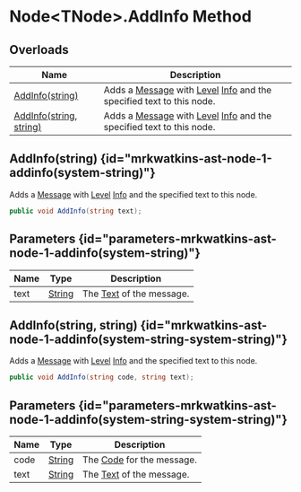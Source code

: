 # Node&lt;TNode&gt;.AddInfo Method
## Overloads

| Name | Description |
| ---- | ----------- |
| [AddInfo(string)](MrKWatkins.Ast.Node-1.AddInfo.md#mrkwatkins-ast-node-1-addinfo(system-string)) | Adds a [Message](MrKWatkins.Ast.Message.md) with [Level](MrKWatkins.Ast.Message.Level.md) [Info](MrKWatkins.Ast.MessageLevel.Info.md) and the specified text to this node. |
| [AddInfo(string, string)](MrKWatkins.Ast.Node-1.AddInfo.md#mrkwatkins-ast-node-1-addinfo(system-string-system-string)) | Adds a [Message](MrKWatkins.Ast.Message.md) with [Level](MrKWatkins.Ast.Message.Level.md) [Info](MrKWatkins.Ast.MessageLevel.Info.md) and the specified text to this node. |

## AddInfo(string) {id="mrkwatkins-ast-node-1-addinfo(system-string)"}

Adds a [Message](MrKWatkins.Ast.Message.md) with [Level](MrKWatkins.Ast.Message.Level.md) [Info](MrKWatkins.Ast.MessageLevel.Info.md) and the specified text to this node.

```c#
public void AddInfo(string text);
```

## Parameters {id="parameters-mrkwatkins-ast-node-1-addinfo(system-string)"}

| Name | Type | Description |
| ---- | ---- | ----------- |
| text | [String](https://learn.microsoft.com/en-gb/dotnet/api/System.String) | The [Text](MrKWatkins.Ast.Message.Text.md) of the message. |

## AddInfo(string, string) {id="mrkwatkins-ast-node-1-addinfo(system-string-system-string)"}

Adds a [Message](MrKWatkins.Ast.Message.md) with [Level](MrKWatkins.Ast.Message.Level.md) [Info](MrKWatkins.Ast.MessageLevel.Info.md) and the specified text to this node.

```c#
public void AddInfo(string code, string text);
```

## Parameters {id="parameters-mrkwatkins-ast-node-1-addinfo(system-string-system-string)"}

| Name | Type | Description |
| ---- | ---- | ----------- |
| code | [String](https://learn.microsoft.com/en-gb/dotnet/api/System.String) | The [Code](MrKWatkins.Ast.Message.Code.md) for the message. |
| text | [String](https://learn.microsoft.com/en-gb/dotnet/api/System.String) | The [Text](MrKWatkins.Ast.Message.Text.md) of the message. |

